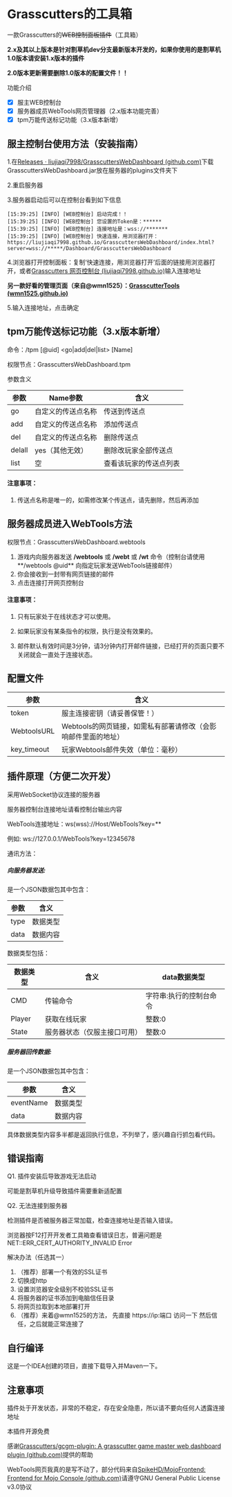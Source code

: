 # Grasscutters的工具箱

一款Grasscutters的~~WEB控制面板插件~~（工具箱）

**2.x及其以上版本是针对割草机dev分支最新版本开发的，如果你使用的是割草机1.0版本请安装1.x版本的插件**

**2.0版本更新需要删除1.0版本的配置文件！！**

功能介绍

- [x] 服主WEB控制台
- [x] 服务器成员WebTools网页管理器（2.x版本功能完善）
- [x] tpm万能传送标记功能（3.x版本新增）

## 服主控制台使用方法（安装指南）

1.在[Releases · liujiaqi7998/GrasscuttersWebDashboard (github.com)](https://github.com/liujiaqi7998/GrasscuttersWebDashboard/releases)下载GrasscuttersWebDashboard.jar放在服务器的plugins文件夹下

2.重启服务器

3.服务器启动后可以在控制台看到如下信息

```
[15:39:25] [INFO] [WEB控制台] 启动完成！！
[15:39:25] [INFO] [WEB控制台] 您设置的Token是：******
[15:39:25] [INFO] [WEB控制台] 连接地址是：wss://*******
[15:39:25] [INFO] [WEB控制台] 快速连接，用浏览器打开：https://liujiaqi7998.github.io/GrasscuttersWebDashboard/index.html?server=wss://*****/Dashboard/GrasscuttersWebDashboard
```

4.浏览器打开控制面板：复制‘快速连接，用浏览器打开’后面的链接用浏览器打开，或者[Grasscutters 网页控制台 (liujiaqi7998.github.io)](https://liujiaqi7998.github.io/GrasscuttersWebDashboard/)输入连接地址

**另一款好看的管理页面（来自@wmn1525）：[GrasscutterTools (wmn1525.github.io)](https://wmn1525.github.io/grasscutterTools/dist/index.html#/start/login)**

5.输入连接地址，点击确定

## tpm万能传送标记功能（3.x版本新增）

命令：/tpm [@uid] <go|add|del|list> [Name]

权限节点：GrasscuttersWebDashboard.tpm

参数含义

| 参数   | Name参数           | 含义                   |
| ------ | ------------------ | ---------------------- |
| go     | 自定义的传送点名称 | 传送到传送点           |
| add    | 自定义的传送点名称 | 添加传送点             |
| del    | 自定义的传送点名称 | 删除传送点             |
| delall | yes（其他无效）    | 删除改玩家全部传送点   |
| list   | 空                 | 查看该玩家的传送点列表 |

#### 注意事项：

1. 传送点名称是唯一的，如需修改某个传送点，请先删除，然后再添加

## 服务器成员进入WebTools方法

权限节点：GrasscuttersWebDashboard.webtools

1. 游戏内向服务器发送 **/webtools** 或 **/webt** 或 **/wt** 命令（控制台请使用**/webtools @uid** 向指定玩家发送WebTools链接邮件）
2. 你会接收到一封带有网页链接的邮件
3. 点击连接打开网页控制台

#### 注意事项：

1. 只有玩家处于在线状态才可以使用。

2. 如果玩家没有某条指令的权限，执行是没有效果的。

3. 邮件默认有效时间是3分钟，请3分钟内打开邮件链接，已经打开的页面只要不关闭就会一直处于连接状态。

## 配置文件

| 参数        | 含义                                                         |
| ----------- | ------------------------------------------------------------ |
| token       | 服主连接密钥（请妥善保管！）                                 |
| WebtoolsURL | Webtools的网页链接，如需私有部署请修改（会影响邮件里面的地址） |
| key_timeout | 玩家Webtools邮件失效（单位：毫秒）                           |

## 插件原理（方便二次开发）

采用WebSocket协议连接的服务器

服务器控制台连接地址请看控制台输出内容

WebTools连接地址：ws(wss)://Host/WebTools?key=**

例如: ws://127.0.0.1/WebTools?key=12345678

通讯方法：

##### 向服务器发送:

是一个JSON数据包其中包含：

| 参数 | 含义     |
| ---- | -------- |
| type | 数据类型 |
| data | 数据内容 |

数据类型包括：

| 数据类型 | 含义                         | data数据类型            |
| -------- | ---------------------------- | ----------------------- |
| CMD      | 传输命令                     | 字符串:执行的控制台命令 |
| Player   | 获取在线玩家                 | 整数:0                  |
| State    | 服务器状态（仅服主接口可用） | 整数:0                  |

##### 服务器回传数据:

是一个JSON数据包其中包含：

| 参数      | 含义     |
| --------- | -------- |
| eventName | 数据类型 |
| data      | 数据内容 |

具体数据类型内容多半都是返回执行信息，不列举了，感兴趣自行抓包看代码。

## 错误指南

Q1. 插件安装后导致游戏无法启动

   可能是割草机升级导致插件需要重新适配置

Q2. 无法连接到服务器

   检测插件是否被服务器正常加载，检查连接地址是否输入错误。

   浏览器按F12打开开发者工具箱查看错误日志，普遍问题是NET::ERR_CERT_AUTHORITY_INVALID Error

   解决办法（任选其一）
   1. （推荐）部署一个有效的SSL证书
   2. 切换成http
   3. 设置浏览器安全级别不校验SSL证书
   4. 将服务器的证书添加到电脑信任目录
   5. 将网页拉取到本地部署打开
   6. （推荐）来着@wmn1525的方法， 先直接  https://ip:端口  访问一下 然后信任，之后就能正常连接了

## 自行编译

这是一个IDEA创建的项目，直接下载导入并Maven一下。

## 注意事项

插件处于开发状态，非常的不稳定，存在安全隐患，所以请不要向任何人透露连接地址

本插件开源免费

感谢[Grasscutters/gcgm-plugin: A grasscutter game master web dashboard plugin (github.com)](https://github.com/Grasscutters/gcgm-plugin)提供的帮助

WebTools网页我真的是写不动了，部分代码来自[SpikeHD/MojoFrontend: Frontend for Mojo Console (github.com)](https://github.com/SpikeHD/MojoFrontend)请遵守GNU General Public License v3.0协议